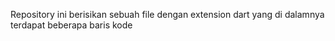 Repository ini berisikan sebuah file dengan extension dart yang di dalamnya terdapat beberapa baris kode
